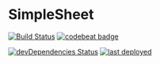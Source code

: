 # SimpleSheet

[![Build Status](https://travis-ci.org/ewfian/SimpleSheet.svg?branch=master)](https://travis-ci.org/ewfian/SimpleSheet)
[![codebeat badge](https://codebeat.co/badges/3d76e203-0f5e-4919-ada2-c18aa6c6667a)](https://codebeat.co/projects/github-com-ewfian-simplesheet-master)
<!-- [![dependencies Status](https://david-dm.org/ewfian/simplesheet/status.svg)](https://david-dm.org/ewfian/simplesheet) -->
[![devDependencies Status](https://david-dm.org/ewfian/simplesheet/dev-status.svg)](https://david-dm.org/ewfian/simplesheet?type=dev)
[![last deployed](https://img.shields.io/github/last-commit/ewfian/simplesheet/gh-pages.svg?label=last%20deployed)](https://github.com/ewfian/simplesheet/commits/gh-pages)
